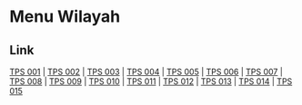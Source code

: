 # Menu Wilayah

## Link

[TPS 001](https://github.com/gigit-pemilu/pemilu-2024-96-papua-barat-daya/tree/main/pilpres/hitung-suara/sub/96-papua-barat-daya/sub/01-sorong/sub/07-aimas/sub/1031-malasom/sub/001-tps)
 | 
[TPS 002](https://github.com/gigit-pemilu/pemilu-2024-96-papua-barat-daya/tree/main/pilpres/hitung-suara/sub/96-papua-barat-daya/sub/01-sorong/sub/07-aimas/sub/1031-malasom/sub/002-tps)
 | 
[TPS 003](https://github.com/gigit-pemilu/pemilu-2024-96-papua-barat-daya/tree/main/pilpres/hitung-suara/sub/96-papua-barat-daya/sub/01-sorong/sub/07-aimas/sub/1031-malasom/sub/003-tps)
 | 
[TPS 004](https://github.com/gigit-pemilu/pemilu-2024-96-papua-barat-daya/tree/main/pilpres/hitung-suara/sub/96-papua-barat-daya/sub/01-sorong/sub/07-aimas/sub/1031-malasom/sub/004-tps)
 | 
[TPS 005](https://github.com/gigit-pemilu/pemilu-2024-96-papua-barat-daya/tree/main/pilpres/hitung-suara/sub/96-papua-barat-daya/sub/01-sorong/sub/07-aimas/sub/1031-malasom/sub/005-tps)
 | 
[TPS 006](https://github.com/gigit-pemilu/pemilu-2024-96-papua-barat-daya/tree/main/pilpres/hitung-suara/sub/96-papua-barat-daya/sub/01-sorong/sub/07-aimas/sub/1031-malasom/sub/006-tps)
 | 
[TPS 007](https://github.com/gigit-pemilu/pemilu-2024-96-papua-barat-daya/tree/main/pilpres/hitung-suara/sub/96-papua-barat-daya/sub/01-sorong/sub/07-aimas/sub/1031-malasom/sub/007-tps)
 | 
[TPS 008](https://github.com/gigit-pemilu/pemilu-2024-96-papua-barat-daya/tree/main/pilpres/hitung-suara/sub/96-papua-barat-daya/sub/01-sorong/sub/07-aimas/sub/1031-malasom/sub/008-tps)
 | 
[TPS 009](https://github.com/gigit-pemilu/pemilu-2024-96-papua-barat-daya/tree/main/pilpres/hitung-suara/sub/96-papua-barat-daya/sub/01-sorong/sub/07-aimas/sub/1031-malasom/sub/009-tps)
 | 
[TPS 010](https://github.com/gigit-pemilu/pemilu-2024-96-papua-barat-daya/tree/main/pilpres/hitung-suara/sub/96-papua-barat-daya/sub/01-sorong/sub/07-aimas/sub/1031-malasom/sub/010-tps)
 | 
[TPS 011](https://github.com/gigit-pemilu/pemilu-2024-96-papua-barat-daya/tree/main/pilpres/hitung-suara/sub/96-papua-barat-daya/sub/01-sorong/sub/07-aimas/sub/1031-malasom/sub/011-tps)
 | 
[TPS 012](https://github.com/gigit-pemilu/pemilu-2024-96-papua-barat-daya/tree/main/pilpres/hitung-suara/sub/96-papua-barat-daya/sub/01-sorong/sub/07-aimas/sub/1031-malasom/sub/012-tps)
 | 
[TPS 013](https://github.com/gigit-pemilu/pemilu-2024-96-papua-barat-daya/tree/main/pilpres/hitung-suara/sub/96-papua-barat-daya/sub/01-sorong/sub/07-aimas/sub/1031-malasom/sub/013-tps)
 | 
[TPS 014](https://github.com/gigit-pemilu/pemilu-2024-96-papua-barat-daya/tree/main/pilpres/hitung-suara/sub/96-papua-barat-daya/sub/01-sorong/sub/07-aimas/sub/1031-malasom/sub/014-tps)
 | 
[TPS 015](https://github.com/gigit-pemilu/pemilu-2024-96-papua-barat-daya/tree/main/pilpres/hitung-suara/sub/96-papua-barat-daya/sub/01-sorong/sub/07-aimas/sub/1031-malasom/sub/015-tps)

